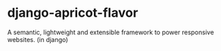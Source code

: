 # django-apricot-flavor
A semantic, lightweight and extensible framework to power responsive websites. (in django)
